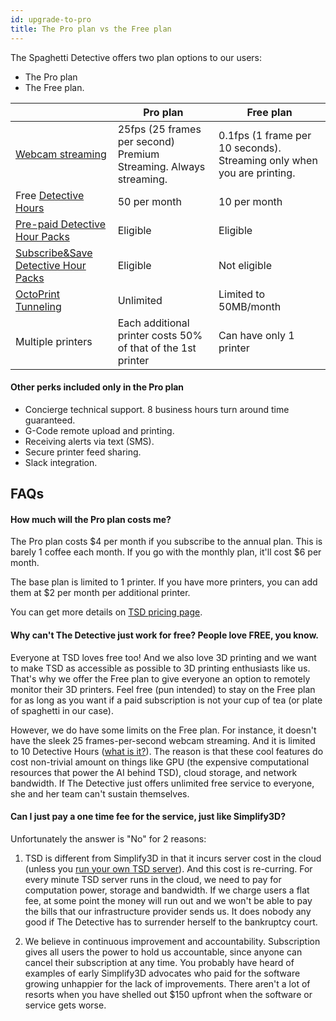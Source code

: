```yaml
---
id: upgrade-to-pro
title: The Pro plan vs the Free plan
---
```


The Spaghetti Detective offers two plan options to our users:

* The Pro plan
* The Free plan.

| | Pro plan | Free plan |
|-|----------|----------|
| [Webcam streaming](/docs/webcam-streaming-for-human-eyes) | 25fps (25 frames per second) Premium Streaming. Always streaming. | 0.1fps (1 frame per 10 seconds). Streaming only when you are printing. |
| Free [Detective Hours](/docs/how-does-detective-hour-work) | 50 per month | 10 per month |
| [Pre-paid Detective Hour Packs](https://app.thespaghettidetective.com/ent_pub/pricing/#need-more) | Eligible | Eligible |
| [Subscribe&Save Detective Hour Packs](https://app.thespaghettidetective.com/ent_pub/pricing/#need-more) | Eligible | Not eligible |
| [OctoPrint Tunneling](/docs/octoprint-tunneling) | Unlimited | Limited to 50MB/month |
| Multiple printers | Each additional printer costs 50% of that of the 1st printer | Can have only 1 printer |

#### Other perks included only in the Pro plan

* Concierge technical support. 8 business hours turn around time guaranteed.
* G-Code remote upload and printing.
* Receiving alerts via text (SMS).
* Secure printer feed sharing.
* Slack integration.


## FAQs

#### How much will the Pro plan costs me?

The Pro plan costs $4 per month if you subscribe to the annual plan. This is barely 1 coffee each month. If you go with the monthly plan, it'll cost $6 per month.

The base plan is limited to 1 printer. If you have more printers, you can add them at $2 per month per additional printer.

You can get more details on [TSD pricing page](https://app.thespaghettidetective.com/ent_pub/pricing/).

#### Why can't The Detective just work for free? People love FREE, you know.

Everyone at TSD loves free too! And we also love 3D printing and we want to make TSD as accessible as possible to 3D printing enthusiasts like us. That's why we offer the Free plan to give everyone an option to remotely monitor their 3D printers. Feel free (pun intended) to stay on the Free plan for as long as you want if a paid subscription is not your cup of tea (or plate of spaghetti in our case).

However, we do have some limits on the Free plan. For instance, it doesn't have the sleek 25 frames-per-second webcam streaming. And it is limited to 10 Detective Hours ([what is it?](/docs/how-does-detective-hour-work)). The reason is that these cool features do cost non-trivial amount on things like GPU (the expensive computational resources that power the AI behind TSD), cloud storage, and network bandwidth. If The Detective just offers unlimited free service to everyone, she and her team can't sustain themselves.

#### Can I just pay a one time fee for the service, just like Simplify3D?

Unfortunately the answer is "No" for 2 reasons:

1. TSD is different from Simplify3D in that it incurs server cost in the cloud (unless you [run your own TSD server](/docs/open-source)). And this cost is re-curring. For every minute TSD server runs in the cloud, we need to pay for computation power, storage and bandwidth. If we charge users a flat fee, at some point the money will run out and we won't be able to pay the bills that our infrastructure provider sends us. It does nobody any good if The Detective has to surrender herself to the bankruptcy court.

2. We believe in continuous improvement and accountability. Subscription gives all users the power to hold us accountable, since anyone can cancel their subscription at any time. You probably have heard of examples of early Simplify3D advocates who paid for the software growing unhappier for the lack of improvements. There aren't a lot of resorts when you have shelled out $150 upfront when the software or service gets worse.
